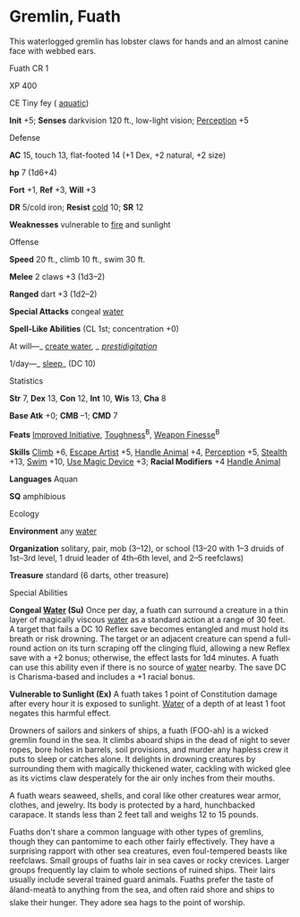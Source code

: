 # Gremlin, Fuath

This waterlogged gremlin has lobster claws for hands and an almost canine face with webbed ears.

Fuath CR 1

XP 400

CE Tiny fey ( [aquatic](/pathfinderRPG/prd/monsters/creatureTypes.html#_aquatic-subtype))

**Init** +5; **Senses** darkvision 120 ft., low-light vision; [Perception](/pathfinderRPG/prd/skills/perception.html#_perception) +5

Defense

**AC** 15, touch 13, flat-footed 14 (+1 Dex, +2 natural, +2 size)

**hp** 7 (1d6+4)

**Fort** +1, **Ref** +3, **Will** +3

**DR** 5/cold iron; **Resist** [cold](/pathfinderRPG/prd/monsters/creatureTypes.html#_cold-subtype) 10; **SR** 12

**Weaknesses** vulnerable to [fire](/pathfinderRPG/prd/monsters/creatureTypes.html#_fire-subtype) and sunlight

Offense

**Speed** 20 ft., climb 10 ft., swim 30 ft.

**Melee** 2 claws +3 (1d3–2)

**Ranged** dart +3 (1d2–2)

**Special Attacks** congeal [water](/pathfinderRPG/prd/monsters/creatureTypes.html#_water-subtype)

**Spell-Like Abilities** (CL 1st; concentration +0)

At will—_ [create water](/pathfinderRPG/prd/spells/createWater.html#_create-water)_, _ [prestidigitation](/pathfinderRPG/prd/spells/prestidigitation.html#_prestidigitation)_

1/day—_ [sleep](/pathfinderRPG/prd/spells/sleep.html#_sleep)_ (DC 10)

Statistics

**Str** 7, **Dex** 13, **Con** 12, **Int** 10, **Wis** 13, **Cha** 8

**Base Atk** +0; **CMB** –1; **CMD** 7

**Feats** [Improved Initiative](/pathfinderRPG/prd/feats.html#_improved-initiative), [Toughness](/pathfinderRPG/prd/feats.html#_toughness)<sup>B</sup>, [Weapon Finesse](/pathfinderRPG/prd/feats.html#_weapon-finesse)<sup>B</sup>

**Skills** [Climb](/pathfinderRPG/prd/skills/climb.html#_climb) +6, [Escape Artist](/pathfinderRPG/prd/skills/escapeArtist.html#_escape-artist) +5, [Handle Animal](/pathfinderRPG/prd/skills/handleAnimal.html#_handle-animal) +4, [Perception](/pathfinderRPG/prd/skills/perception.html#_perception) +5, [Stealth](/pathfinderRPG/prd/skills/stealth.html#_stealth) +13, [Swim](/pathfinderRPG/prd/skills/swim.html#_swim) +10, [Use Magic Device](/pathfinderRPG/prd/skills/useMagicDevice.html#_use-magic-device) +3; **Racial Modifiers** +4 [Handle Animal](/pathfinderRPG/prd/skills/handleAnimal.html#_handle-animal)

**Languages** Aquan

**SQ** amphibious

Ecology

**Environment** any [water](/pathfinderRPG/prd/monsters/creatureTypes.html#_water-subtype)

**Organization** solitary, pair, mob (3–12), or school (13–20 with 1–3 druids of 1st–3rd level, 1 druid leader of 4th–6th level, and 2–5 reefclaws)

**Treasure** standard (6 darts, other treasure)

Special Abilities

**Congeal [Water](/pathfinderRPG/prd/monsters/creatureTypes.html#_water-subtype) (Su)** Once per day, a fuath can surround a creature in a thin layer of magically viscous [water](/pathfinderRPG/prd/monsters/creatureTypes.html#_water-subtype) as a standard action at a range of 30 feet. A target that fails a DC 10 Reflex save becomes entangled and must hold its breath or risk drowning. The target or an adjacent creature can spend a full-round action on its turn scraping off the clinging fluid, allowing a new Reflex save with a +2 bonus; otherwise, the effect lasts for 1d4 minutes. A fuath can use this ability even if there is no source of [water](/pathfinderRPG/prd/monsters/creatureTypes.html#_water-subtype) nearby. The save DC is Charisma-based and includes a +1 racial bonus.

**Vulnerable to Sunlight (Ex)** A fuath takes 1 point of Constitution damage after every hour it is exposed to sunlight. [Water](/pathfinderRPG/prd/monsters/creatureTypes.html#_water-subtype) of a depth of at least 1 foot negates this harmful effect.

Drowners of sailors and sinkers of ships, a fuath (FOO-ah) is a wicked gremlin found in the sea. It climbs aboard ships in the dead of night to sever ropes, bore holes in barrels, soil provisions, and murder any hapless crew it puts to sleep or catches alone. It delights in drowning creatures by surrounding them with magically thickened water, cackling with wicked glee as its victims claw desperately for the air only inches from their mouths.

A fuath wears seaweed, shells, and coral like other creatures wear armor, clothes, and jewelry. Its body is protected by a hard, hunchbacked carapace. It stands less than 2 feet tall and weighs 12 to 15 pounds.

Fuaths don't share a common language with other types of gremlins, though they can pantomime to each other fairly effectively. They have a surprising rapport with other sea creatures, even foul-tempered beasts like reefclaws. Small groups of fuaths lair in sea caves or rocky crevices. Larger groups frequently lay claim to whole sections of ruined ships. Their lairs usually include several trained guard animals. Fuaths prefer the taste of âland-meatâ to anything from the sea, and often raid shore and ships to slake their hunger. They adore sea hags to the point of worship.

